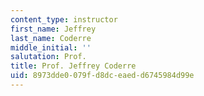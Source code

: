 ```yaml
---
content_type: instructor
first_name: Jeffrey
last_name: Coderre
middle_initial: ''
salutation: Prof.
title: Prof. Jeffrey Coderre
uid: 8973dde0-079f-d8dc-eaed-d6745984d99e
---
```

